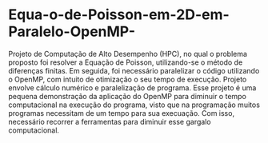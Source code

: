 # Equa-o-de-Poisson-em-2D-em-Paralelo-OpenMP-
Projeto de Computação de Alto Desempenho (HPC), no qual o problema proposto foi resolver a Equação de Poisson, utilizando-se o método de diferenças finitas. Em seguida, foi necessário paralelizar o código utilizando o OpenMP, com intuito de otimização o seu tempo de execução.
Projeto envolve cálculo numérico e paralelização de programa. Esse projeto é uma pequena demonstração da aplicação do OpenMP para diminuir o tempo computacional na execução do programa, visto que na programação muitos programas necessitam de um tempo para sua execuação. Com isso, necessário recorrer a ferramentas para diminuir esse gargalo computacional.
